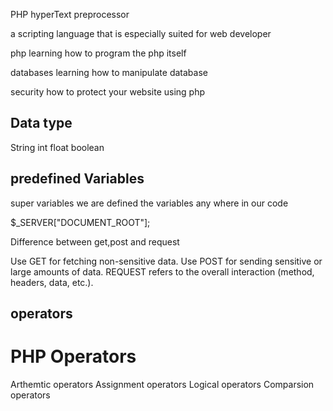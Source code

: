 PHP hyperText preprocessor

a scripting language that is especially suited for web developer

php
learning how to program the php itself

databases
learning how to manipulate database

security 
how to protect your website using php

## Data type
String
int
float
boolean

## predefined Variables
super variables we are defined the variables any where in our code 

$_SERVER["DOCUMENT_ROOT"];


Difference between get,post and request

Use GET for fetching non-sensitive data.
Use POST for sending sensitive or large amounts of data.
REQUEST refers to the overall interaction (method, headers, data, etc.).

## operators


# PHP Operators

Arthemtic operators
Assignment operators
Logical operators
Comparsion operators